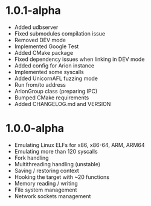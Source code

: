 # 1.0.1-alpha
- Added udbserver
- Fixed submodules compilation issue
- Removed DEV mode
- Implemented Google Test
- Added CMake package
- Fixed dependency issues when linking in DEV mode
- Added config for Arion instance
- Implemented some syscalls
- Added UnicornAFL fuzzing mode
- Run from/to address
- ArionGroup class (preparing IPC)
- Bumped CMake requirements
- Added CHANGELOG.md and VERSION

# 1.0.0-alpha
- Emulating Linux ELFs for x86, x86-64, ARM, ARM64
- Emulating more than 120 syscalls
- Fork handling
- Multithreading handling (unstable)
- Saving / restoring context
- Hooking the target with ~20 functions
- Memory reading / writing
- File system management
- Network sockets management
